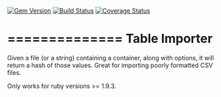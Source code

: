 [![Gem Version](https://badge.fury.io/rb/table_importer.svg)](http://badge.fury.io/rb/table_importer) [![Build Status](https://travis-ci.org/pressdoc/table_importer.svg?branch=master)](https://travis-ci.org/pressdoc/table_importer) [![Coverage Status](https://coveralls.io/repos/pressdoc/table_importer/badge.png?branch=master)](https://coveralls.io/r/pressdoc/table_importer?branch=master)

==============
Table Importer
==============

Given a file (or a string) containing a container, along with options, it will return a hash of those values. Great for importing poorly formatted CSV files.

Only works  for ruby versions >= 1.9.3.
